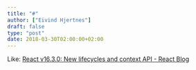 ```yaml
---
title: "#"
author: ["Eivind Hjertnes"]
draft: false
type: "post"
date: 2018-03-30T02:00:00+02:00
---
```


Like: [React
v16.3.0: New lifecycles and context API - React Blog](https://reactjs.org/blog/2018/03/29/react-v-16-3.html)
